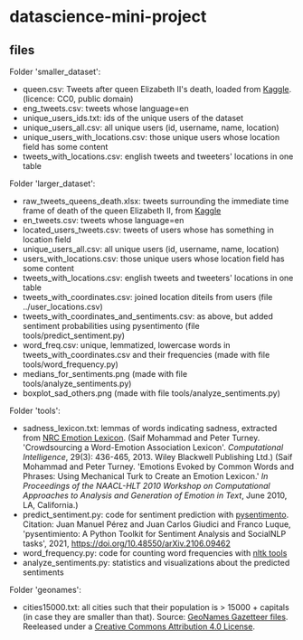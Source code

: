 # datascience-mini-project

## files

Folder 'smaller_dataset':
- queen.csv: Tweets after queen Elizabeth II's death, loaded from [Kaggle](https://www.kaggle.com/datasets/aneeshtickoo/tweets-after-queen-elizabeth-iis-death). (licence: CC0, public domain)
- eng_tweets.csv: tweets whose language=en
- unique_users_ids.txt: ids of the unique users of the dataset
- unique_users_all.csv: all unique users (id, username, name, location)
- unique_users_with_locations.csv: those unique users whose location field has some content
- tweets_with_locations.csv: english tweets and tweeters' locations in one table

Folder 'larger_dataset':
- raw_tweets_queens_death.xlsx: tweets surrounding the immediate time frame of death of the queen Elizabeth II, from [Kaggle](https://www.kaggle.com/datasets/welcomehere/death-of-the-queen?select=raw_tweets_queens_death.xlsx)
- en_tweets.csv: tweets whose language=en
- located_users_tweets.csv: tweets of users whose has something in location field
- unique_users_all.csv: all unique users (id, username, name, location)
- users_with_locations.csv: those unique users whose location field has some content
- tweets_with_locations.csv: english tweets and tweeters' locations in one table
- tweets_with_coordinates.csv: joined location diteils from users (file ../user_locations.csv)
- tweets_with_coordinates_and_sentiments.csv: as above, but added sentiment probabilities using pysentimento (file tools/predict_sentiment.py)
- word_freq.csv: unique, lemmatized, lowercase words in tweets_with_coordinates.csv and their frequencies (made with file tools/word_frequency.py)
- medians_for_sentiments.png (made with file tools/analyze_sentiments.py)
- boxplot_sad_others.png (made with file tools/analyze_sentiments.py)

Folder 'tools':
- sadness_lexicon.txt: lemmas of words indicating sadness, extracted from [NRC Emotion Lexicon](http://saifmohammad.com/WebPages/NRC-Emotion-Lexicon.htm). (Saif Mohammad and Peter Turney. 'Crowdsourcing a Word-Emotion Association Lexicon'. <i>Computational Intelligence</i>, 29(3): 436-465, 2013. Wiley Blackwell Publishing Ltd.) (Saif Mohammad and Peter Turney. 'Emotions Evoked by Common Words and Phrases: Using Mechanical Turk to Create an Emotion Lexicon.' <i>In Proceedings of the NAACL-HLT 2010 Workshop on Computational Approaches to Analysis and Generation of Emotion in Text</i>, June 2010, LA, California.)
- predict_sentiment.py: code for sentiment prediction with [pysentimento](https://github.com/pysentimiento/pysentimiento). Citation: Juan Manuel Pérez and Juan Carlos Giudici and Franco Luque, 'pysentimiento: A Python Toolkit for Sentiment Analysis and SocialNLP tasks', 2021, 
https://doi.org/10.48550/arXiv.2106.09462
- word_frequency.py: code for counting word frequencies with [nltk tools](https://www.nltk.org/)
- analyze_sentiments.py: statistics and visualizations about the predicted sentiments 

Folder 'geonames':
- cities15000.txt: all cities such that their population is > 15000 + capitals (in case they are smaller than that). Source: [GeoNames Gazetteer files](http://download.geonames.org/export/dump/). Reeleased under a [Creative Commons Attribution 4.0 License](https://creativecommons.org/licenses/by/4.0/).
